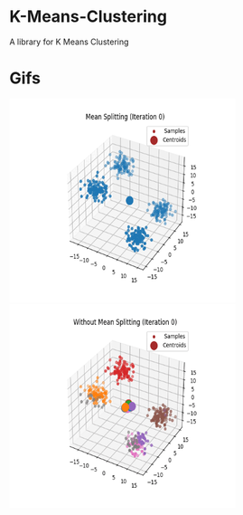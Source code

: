 # K-Means-Clustering
 A library for K Means Clustering

# Gifs
 <img src="https://github.com/Haaris-Rahman/K-Means-Clustering/blob/main/Media/3D-Split-OG.gif" width="400" height="360"/> <img src="https://github.com/Haaris-Rahman/K-Means-Clustering/blob/main/Media/3D-No%20Split.gif" width="400" height="360" />